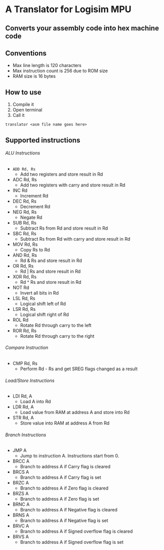 # A Translator for Logisim MPU
## Converts your assembly code into hex machine code

## Conventions
* Max line length is 120 characters
* Max instruction count is 256 due to ROM size
* RAM size is 16 bytes
## How to use
1. Compile it
2. Open terminal
3. Call it
```
translator <asm file name goes here>
```

## Supported instructions

###### ALU Instructions
  * ```ADD Rd, Rs```
    * Add two registers and store result in Rd
  * ADC Rd, Rs
    * Add two registers with carry and store result in Rd
  * INC Rd
    * Increment Rd
  * DEC Rd, Rs
    * Decrement Rd
  * NEG Rd, Rs
    * Negate Rd
  * SUB Rd, Rs
    * Subtract Rs from Rd and store result in Rd
  * SBC Rd, Rs
    * Subtract Rs from Rd with carry and store result in Rd
  * MOV Rd, Rs
    * Copy Rs to Rd
  * AND Rd, Rs
    * Rd & Rs and store result in Rd
  * OR Rd, Rs
    * Rd | Rs and store result in Rd
  * XOR Rd, Rs
    * Rd ^ Rs and store result in Rd
  * NOT Rd
    * Invert all bits in Rd
  * LSL Rd, Rs
    * Logical shift left of Rd
  * LSR Rd, Rs
    * Logical shift right of Rd
  * ROL Rd
    * Rotate Rd through carry to the left
  * ROR Rd, Rs
    * Rotate Rd through carry to the right
###### Compare Instruction
  * CMP Rd, Rs 
    * Perform Rd - Rs and get SREG flags changed as a result
###### Load/Store Instructions
  * LDI Rd, A 
    * Load A into Rd
  * LDR Rd, A 
    * Load value from RAM at address A and store into Rd
  * STR Rd, A
    * Store value into RAM at address A from Rd
###### Branch Instructions
  * JMP A 
    * Jump to instruction A. Instructions start from 0.
  * BRCC A
    * Branch to address A if Carry flag is cleared
  * BRCS A
    * Branch to address A if Carry flag is set
  * BRZC A
    * Branch to address A if Zero flag is cleared
  * BRZS A
    * Branch to address A if Zero flag is set
  * BRNC A
    * Branch to address A if Negative flag is cleared
  * BRNS A
    * Branch to address A if Negative flag is set
  * BRVC A
    * Branch to address A if Signed overflow flag is cleared
  * BRVS A
    * Branch to address A if Signed overflow flag is set
